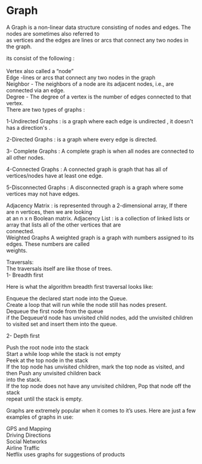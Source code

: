 # Graph

A Graph is a non-linear data structure consisting of nodes and edges. The nodes are sometimes also referred to <br>as vertices and the edges are lines or arcs that connect any two nodes in the graph. <br>

its consist of the following : <br>
<br>
Vertex  also called a “node”<br>
Edge -lines or arcs that connect any two nodes in the graph<br>
Neighbor - The neighbors of a node are its adjacent nodes, i.e., are connected via an edge.<br>
Degree - The degree of a vertex is the number of edges connected to that vertex.<br>
There are two types of graphs :<br>

1-Undirected Graphs : is a graph where each edge is undirected , it doesn't has a direction's .<br>

2-Directed Graphs :  is a graph where every edge is directed.<br>

3- Complete Graphs :  A complete graph is when all nodes are connected to all other nodes.<br>

4-Connected Graphs : A connected graph is graph that has all of vertices/nodes have at least one edge.<br>

5-Disconnected Graphs : A disconnected graph is a graph where some vertices may not have edges.<br>

Adjacency Matrix : is represented through a 2-dimensional array, If there are n vertices, then we are looking <br>at an n x n Boolean matrix.
Adjacency List : is a collection of linked lists or array that lists all of the other vertices that are <br>connected.<br>
Weighted Graphs A weighted graph is a graph with numbers assigned to its edges. These numbers are called <br>weights. <br>

Traversals:<br>
The traversals itself are like those of trees. <br>
1- Breadth first<br>

Here is what the algorithm breadth first traversal looks like:<br>

Enqueue the declared start node into the Queue.<br>
Create a loop that will run while the node still has nodes present.<br>
Dequeue the first node from the queue<br>
if the Dequeue‘d node has unvisited child nodes, add the unvisited children to visited set and insert them into the queue.<br>
 
2- Depth first <br>

Push the root node into the stack<br>
Start a while loop while the stack is not empty<br>
Peek at the top node in the stack<br>
If the top node has unvisited children, mark the top node as visited, and then Push any unvisited children back <br>into the stack.<br>
If the top node does not have any unvisited children, Pop that node off the stack<br>
repeat until the stack is empty.<br>
 

Graphs are extremely popular when it comes to it’s uses. Here are just a few examples of graphs in use:<br>

GPS and Mapping<br>
Driving Directions<br>
Social Networks<br>
Airline Traffic<br>
Netflix uses graphs for suggestions of products<br>